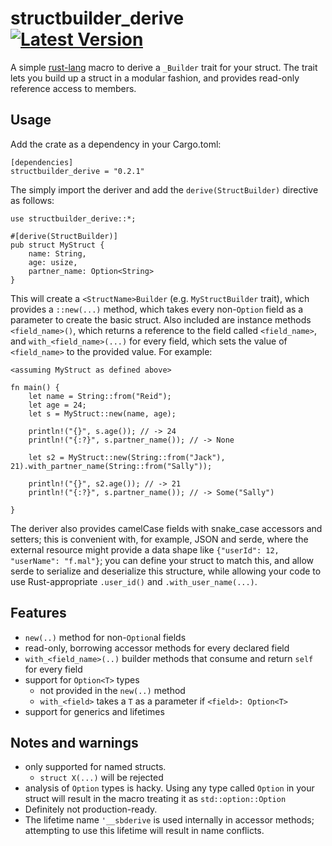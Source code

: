 # structbuilder_derive &emsp; [![Latest Version]][crates.io] 

[Latest Version]: https://img.shields.io/crates/v/structbuilder_derive.svg
[crates.io]: https://crates.io/crates/structbuilder_derive

A simple [rust-lang](https://www.rust-lang.org) macro to derive a `_Builder` trait for your struct. The trait lets you build up a struct in a modular fashion, and provides read-only reference access to members. 

## Usage

Add the crate as a dependency in your Cargo.toml:

```
[dependencies]
structbuilder_derive = "0.2.1"
```


The simply import the deriver and add the `derive(StructBuilder)` directive as follows:

```
use structbuilder_derive::*;

#[derive(StructBuilder)]
pub struct MyStruct {
    name: String,
    age: usize,
    partner_name: Option<String>
}
```

This will create a `<StructName>Builder` (e.g. `MyStructBuilder` trait), which provides a `::new(...)` method, which takes every non-`Option` field as a parameter to create the basic struct. Also included are instance methods `<field_name>()`, which returns a reference to the field called `<field_name>`, and `with_<field_name>(...)` for every field, which sets the value of `<field_name>` to the provided value. For example:

```
<assuming MyStruct as defined above>

fn main() {
    let name = String::from("Reid");
    let age = 24;
    let s = MyStruct::new(name, age);

    println!("{}", s.age()); // -> 24
    println!("{:?}", s.partner_name()); // -> None

    let s2 = MyStruct::new(String::from("Jack"), 21).with_partner_name(String::from("Sally"));

    println!("{}", s2.age()); // -> 21
    println!("{:?}", s.partner_name()); // -> Some("Sally")

}
```

The deriver also provides camelCase fields with snake_case accessors and setters; this is convenient with, for example, JSON and serde, where the external resource might provide a data shape like `{"userId": 12, "userName": "f.mal"}`; you can define your struct to match this, and allow serde to serialize and deserialize this structure, while allowing your code to use Rust-appropriate `.user_id()` and `.with_user_name(...)`.

## Features
- `new(..)` method for non-`Option`al fields
- read-only, borrowing accessor methods for every declared field 
- `with_<field_name>(..)` builder methods that consume and return `self` for every field
- support for `Option<T>` types 
  - not provided in the `new(..)` method
  - `with_<field>` takes a `T` as a parameter if `<field>: Option<T>`
- support for generics and lifetimes 

## Notes and warnings

- only supported for named structs. 
  - `struct X(...)` will be rejected
- analysis of `Option` types is hacky. Using any type called `Option` in your struct will result in the macro treating it as `std::option::Option`
- Definitely not production-ready. 
- The lifetime name `'__sbderive` is used internally in accessor methods; attempting to use this lifetime will result in name conflicts.